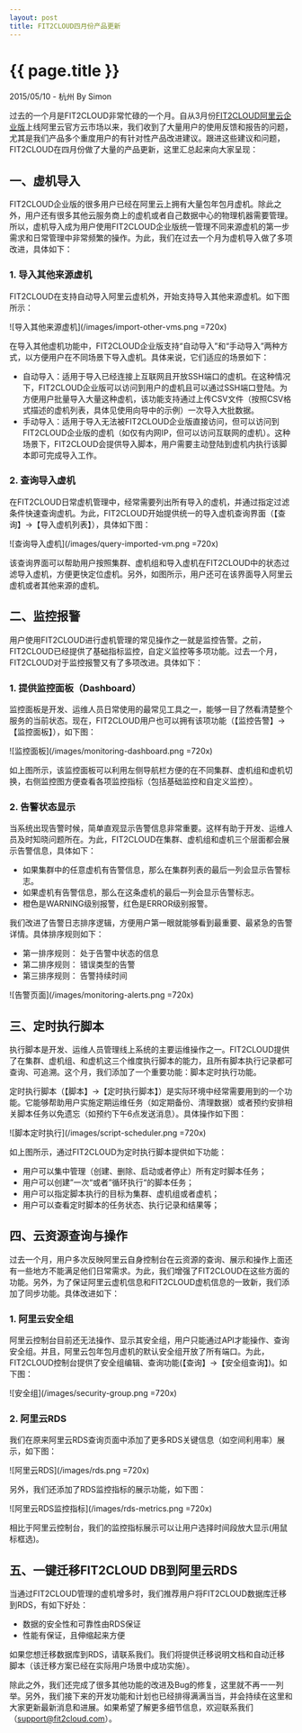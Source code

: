 ```yaml
---
layout: post
title: FIT2CLOUD四月份产品更新
---
```


{{ page.title }}
================

<p class="meta">2015/05/10 - 杭州 By Simon</p>

过去的一个月是FIT2CLOUD非常忙碌的一个月。自从3月份[FIT2CLOUD阿里云企业版](http://market.aliyun.com/products/53690006/jxsc000119.html)上线阿里云官方云市场以来，我们收到了大量用户的使用反馈和报告的问题，尤其是我们产品多个重度用户的有针对性产品改进建议。跟进这些建议和问题，FIT2CLOUD在四月份做了大量的产品更新，这里汇总起来向大家呈现：

<h2>一、虚机导入</h2>

FIT2CLOUD企业版的很多用户已经在阿里云上拥有大量包年包月虚机。除此之外，用户还有很多其他云服务商上的虚机或者自己数据中心的物理机器需要管理。所以，虚机导入成为用户使用FIT2CLOUD企业版统一管理不同来源虚机的第一步需求和日常管理中非常频繁的操作。为此，我们在过去一个月为虚机导入做了多项改进，具体如下：

<h3>1. 导入其他来源虚机</h3>

FIT2CLOUD在支持自动导入阿里云虚机外，开始支持导入其他来源虚机。如下图所示：

![导入其他来源虚机](/images/import-other-vms.png =720x)

在导入其他虚机功能中，FIT2CLOUD企业版支持“自动导入”和“手动导入”两种方式，以方便用户在不同场景下导入虚机。具体来说，它们适应的场景如下：

 * 自动导入：适用于导入已经连接上互联网且开放SSH端口的虚机。在这种情况下，FIT2CLOUD企业版可以访问到用户的虚机且可以通过SSH端口登陆。为方便用户批量导入大量这种虚机，该功能支持通过上传CSV文件（按照CSV格式描述的虚机列表，具体见使用向导中的示例）一次导入大批数据。
 * 手动导入：适用于导入无法被FIT2CLOUD企业版直接访问，但可以访问到FIT2CLOUD企业版的虚机（如仅有内网IP，但可以访问互联网的虚机）。这种场景下，FIT2CLOUD会提供导入脚本，用户需要主动登陆到虚机内执行该脚本即可完成导入工作。
 
<h3>2. 查询导入虚机</h3>

在FIT2CLOUD日常虚机管理中，经常需要列出所有导入的虚机，并通过指定过滤条件快速查询虚机。为此，FIT2CLOUD开始提供统一的导入虚机查询界面（【查询】->【导入虚机列表】），具体如下图：

![查询导入虚机](/images/query-imported-vm.png =720x)	

该查询界面可以帮助用户按照集群、虚机组和导入虚机在FIT2CLOUD中的状态过滤导入虚机，方便更快定位虚机。另外，如图所示，用户还可在该界面导入阿里云虚机或者其他来源的虚机。

<h2>二、监控报警</h2>

用户使用FIT2CLOUD进行虚机管理的常见操作之一就是监控告警。之前，FIT2CLOUD已经提供了基础指标监控，自定义监控等多项功能。过去一个月，FIT2CLOUD对于监控报警又有了多项改进。具体如下：

<h3>1. 提供监控面板（Dashboard）</h3>

监控面板是开发、运维人员日常使用的最常见工具之一，能够一目了然看清楚整个服务的当前状态。现在，FIT2CLOUD用户也可以拥有该项功能（【监控告警】->【监控面板】），如下图：

![监控面板](/images/monitoring-dashboard.png =720x)

如上图所示，该监控面板可以利用左侧导航栏方便的在不同集群、虚机组和虚机切换，右侧监控图方便查看各项监控指标（包括基础监控和自定义监控）。

<h3>2. 告警状态显示</h3>

当系统出现告警时候，简单直观显示告警信息非常重要。这样有助于开发、运维人员及时知晓问题所在。为此，FIT2CLOUD在集群、虚机组和虚机三个层面都会展示告警信息，具体如下：

 * 如果集群中的任意虚机有告警信息，那么在集群列表的最后一列会显示告警标志。
 * 如果虚机有告警信息，那么在这条虚机的最后一列会显示告警标志。
 * 橙色是WARNING级别报警，红色是ERROR级别报警。

我们改进了告警日志排序逻辑，方便用户第一眼就能够看到最重要、最紧急的告警详情。具体排序规则如下：

 * 第一排序规则： 处于告警中状态的信息
 * 第二排序规则： 错误类型的告警
 * 第三排序规则： 告警持续时间

![告警页面](/images/monitoring-alerts.png =720x) 

<h2>三、定时执行脚本</h2>

执行脚本是开发、运维人员管理线上系统的主要运维操作之一。FIT2CLOUD提供了在集群、虚机组、和虚机这三个维度执行脚本的能力，且所有脚本执行记录都可查询、可追溯。这个月，我们添加了一个重要功能：脚本定时执行功能。

定时执行脚本（【脚本】->【定时执行脚本】）是实际环境中经常需要用到的一个功能。它能够帮助用户实施定期运维任务（如定期备份、清理数据）或者预约安排相关脚本任务以免遗忘（如预约下午6点发送消息）。具体操作如下图：

![脚本定时执行](/images/script-scheduler.png =720x) 

如上图所示，通过FIT2CLOUD为定时执行脚本提供如下功能：

 * 用户可以集中管理（创建、删除、启动或者停止）所有定时脚本任务；
 * 用户可以创建”一次“或者”循环执行“的脚本任务；
 * 用户可以指定脚本执行的目标为集群、虚机组或者虚机；
 * 用户可以查看定时脚本的任务状态、执行记录和结果等；
 
<h2>四、云资源查询与操作</h2>

过去一个月，用户多次反映阿里云自身控制台在云资源的查询、展示和操作上面还有一些地方不能满足他们日常需求。为此，我们增强了FIT2CLOUD在这些方面的功能。另外，为了保证阿里云虚机信息和FIT2CLOUD虚机信息的一致新，我们添加了同步功能。具体改进如下：

<h3>1. 阿里云安全组</h3>
阿里云控制台目前还无法操作、显示其安全组，用户只能通过API才能操作、查询安全组。并且，阿里云包年包月虚机的默认安全组开放了所有端口。为此，FIT2CLOUD控制台提供了安全组编辑、查询功能(【查询】->【安全组查询】)。如下图：

![安全组](/images/security-group.png =720x) 

<h3>2. 阿里云RDS</h3>

我们在原来阿里云RDS查询页面中添加了更多RDS关键信息（如空间利用率）展示，如下图：

![阿里云RDS](/images/rds.png =720x) 

另外，我们还添加了RDS监控指标的展示功能，如下图：

![阿里云RDS监控指标](/images/rds-metrics.png =720x) 

相比于阿里云控制台，我们的监控指标展示可以让用户选择时间段放大显示(用鼠标框选)。

<h2>五、一键迁移FIT2CLOUD DB到阿里云RDS</h2>

当通过FIT2CLOUD管理的虚机增多时，我们推荐用户将FIT2CLOUD数据库迁移到RDS，有如下好处：

 * 数据的安全性和可靠性由RDS保证
 * 性能有保证，且伸缩起来方便

如果您想迁移数据库到RDS，请联系我们。我们将提供迁移说明文档和自动迁移脚本（该迁移方案已经在实际用户场景中成功实施）。

除此之外，我们还完成了很多其他功能的改进及Bug的修复，这里就不再一一列举。另外，我们接下来的开发功能和计划也已经排得满满当当，并会持续在这里和大家更新最新消息和进展。如果希望了解更多细节信息，欢迎联系我们（support@fit2cloud.com）。
